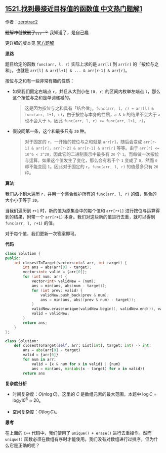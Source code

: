 ## [1521.找到最接近目标值的函数值 中文热门题解1](https://leetcode.cn/problems/find-a-value-of-a-mysterious-function-closest-to-target/solutions/100000/10-xing-dai-ma-an-wei-yu-yun-suan-de-xing-zhi-by-2)

作者：[zerotrac2](https://leetcode.cn/u/zerotrac2)

~~题解咋就被删了。。。？~~ 我知道了，是自己蠢

更详细的版本见 [官方题解](https://leetcode-cn.com/problems/find-a-value-of-a-mysterious-function-closest-to-target/solution/zhao-dao-zui-jie-jin-mu-biao-zhi-de-han-shu-zhi-by/)

**思路**

题目给定的函数 `func(arr, l, r)` 实际上求的是 `arr[l]` 到 `arr[r]` 的「按位与之和」，也就是 `arr[l] & arr[l+1] & ... & arr[r-1] & arr[r]`。

按位与之和有一些非常有趣的性质：

- 如果我们固定右端点 `r`，并且从大到小在 `[0, r]` 的区间内枚举左端点 `l`，那么这个按位与之和是单调递减的。

    > 这是因为按位与之和具有「结合律」，`func(arr, l, r) = arr[l] & func(arr, l+1, r)`，由于按位与本身的性质，`a & b` 的结果不会大于 `a` 也不会大于 `b`，因此 `func(arr, l, r) <= func(arr, l+1, r)`。

- 假设同第一条，这个和最多只有 `20` 种。

    > 对于固定的 `r`，一开始的按位与之和就是 `arr[r]`，随后会变成 `arr[r-1] & arr[r]`，`arr[r-2] & arr[r-1] & arr[r]` 等等。由于 `arr[r] <= 10^6 < 2^20`，因此它的二进制表示中最多有 `20` 个 `1`。而每做一次按位与运算，如果这个值发生了变化，那么会有若干个 `1` 变成了 `0`，然而 `0` 却不能变回 `1`。因此对于固定的 `r`，`func(arr, l, r)` 的值最多只有 `20` 种。

**算法**

我们从小到大遍历 `r`，并用一个集合维护所有的 `func(arr, l, r)` 的值，集合的大小小于等于 `20`。

当我们遍历到 `r+1` 时，新的值为原集合中的每个值和 `arr[r+1]` 进行按位与运算得到的结果，附带一个 `arr[r+1]` 本身。我们对这些新的值进行去重，就可以得到 `func(arr, l, r+1)` 的值。

对于每个值，我们更新一次答案即可。

**代码**

```C++ [sol1-C++]
class Solution {
public:
    int closestToTarget(vector<int>& arr, int target) {
        int ans = abs(arr[0] - target);
        vector<int> valid = {arr[0]};
        for (int num: arr) {
            vector<int> validNew = {num};
            ans = min(ans, abs(num - target));
            for (int prev: valid) {
                validNew.push_back(prev & num);
                ans = min(ans, abs((prev & num) - target));
            }
            validNew.erase(unique(validNew.begin(), validNew.end()), validNew.end());
            valid = validNew;
        }
        return ans;
    }
};
```

```Python [sol1-Python3]
class Solution:
    def closestToTarget(self, arr: List[int], target: int) -> int:
        ans = abs(arr[0] - target)
        valid = {arr[0]}
        for num in arr:
            valid = {x & num for x in valid} | {num}
            ans = min(ans, min(abs(x - target) for x in valid))
        return ans
```

**复杂度分析**

- 时间复杂度：$O(n \log C)$，这里的 $C$ 是数组元素的最大范围，本题中 $\log C = \log_2 10^6 \approx 20$。

- 空间复杂度：$O(\log C)$。

**思考**

在上面的 `C++` 代码中，我们使用了 `unique() + erase()` 进行去重操作。然而 `unique()` 函数必须在数组有序时才能使用。我们没有对数组进行过排序，但为什么它是正确的呢？